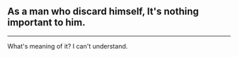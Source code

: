As a man who discard himself, It's nothing important to him.
---------
--------
What's meaning of it? I can't understand.
